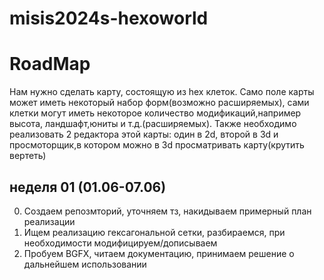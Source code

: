 # misis2024s-hexoworld

# RoadMap
Нам нужно сделать карту, состоящую из hex клеток. Само поле карты может иметь некоторый набор форм(возможно расширяемых), сами клетки могут иметь некоторое количество модификаций,например высота, ландшафт,юниты и т.д.(расширяемых). Также необходимо реализовать 2 редактора этой карты: один в 2d, второй в 3d и просмоторщик,в котором можно в 3d просматривать карту(крутить вертеть)

## неделя 01 (01.06-07.06)
0. Создаем репозмторий, уточняем тз, накидываем примерный план реализации
1. Ищем реализацию гексагональной сетки, разбираемся, при необходимости модифицируем/дописываем
2. Пробуем BGFX, читаем документацию, принимаем решение о дальнейшем использовании
